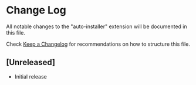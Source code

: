 # Change Log

All notable changes to the "auto-installer" extension will be documented in this file.

Check [Keep a Changelog](http://keepachangelog.com/) for recommendations on how to structure this file.

## [Unreleased]

- Initial release